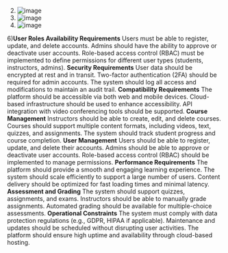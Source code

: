 2) ![image](https://github.com/user-attachments/assets/6a3dfa98-cb9c-4229-911d-e8ffd1232e42)
3) ![image](https://github.com/user-attachments/assets/bc2f2c39-88fd-486a-b47c-d12a27e3ba9e)
4) ![image](https://github.com/user-attachments/assets/a2ecd3e3-6f15-43e9-ae42-745128844ee1)

6)**User Roles Availability Requirements**
Users must be able to register, update, and delete accounts.
Admins should have the ability to approve or deactivate user accounts.
Role-based access control (RBAC) must be implemented to define permissions for different user types (students, instructors, admins).
**Security Requirements**
User data should be encrypted at rest and in transit.
Two-factor authentication (2FA) should be required for admin accounts.
The system should log all access and modifications to maintain an audit trail.
**Compatibility Requirements**
The platform should be accessible via both web and mobile devices.
Cloud-based infrastructure should be used to enhance accessibility.
API integration with video conferencing tools should be supported.
**Course Management**
Instructors should be able to create, edit, and delete courses.
Courses should support multiple content formats, including videos, text, quizzes, and assignments.
The system should track student progress and course completion.
**User Management**
Users should be able to register, update, and delete their accounts.
Admins should be able to approve or deactivate user accounts.
Role-based access control (RBAC) should be implemented to manage permissions.
**Performance Requirements**
The platform should provide a smooth and engaging learning experience.
The system should scale efficiently to support a large number of users.
Content delivery should be optimized for fast loading times and minimal latency.
**Assessment and Grading**
The system should support quizzes, assignments, and exams.
Instructors should be able to manually grade assignments.
Automated grading should be available for multiple-choice assessments.
**Operational Constraints**
The system must comply with data protection regulations (e.g., GDPR, HIPAA if applicable).
Maintenance and updates should be scheduled without disrupting user activities.
The platform should ensure high uptime and availability through cloud-based hosting.
